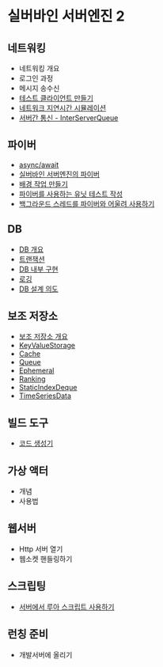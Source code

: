 # 실버바인 서버엔진 2

## 네트워킹
 * 네트워킹 개요
 * 로그인 과정
 * 메시지 송수신
 * [테스트 클라이언트 만들기](doc/test_client.md)
 * [네트워크 지연시간 시뮬레이션](doc/latency_simulation.md)
 * [서버간 통신 - InterServerQueue](doc/inter_server_queue.md)

## 파이버
 * [async/await](doc/async_await.md)
 * [실버바인 서버엔진의 파이버](doc/fiber_in_silvervine_server_engine.md)
 * [배경 작업 만들기](doc/background_job.md)
 * [파이버를 사용하는 유닛 테스트 작성](doc/fiber_unit_test.md)
 * [백그라운드 스레드를 파이버와 어울려 사용하기](doc/background_thread.md)
 
## DB
 * [DB 개요](doc/db_outline.md)
 * [트랜잭션](doc/db_transaction.md)
 * [DB 내부 구현](doc/db_implementation.md)
 * [로깅](doc/db_logging.md)
 * [DB 설계 의도](doc/db_design.md)

## 보조 저장소
 * [보조 저장소 개요](doc/aux_storage_outline.md)
 * [KeyValueStorage](doc/aux_storage_key_value_storage.md)
 * [Cache](doc/aux_storage_cache.md)
 * [Queue](doc/aux_storage_queue.md)
 * [Ephemeral](doc/aux_storage_ephemeral.md)
 * [Ranking](doc/aux_storage_ranking.md)
 * [StaticIndexDeque](doc/aux_storage_static_index_deque.md)
 * [TimeSeriesData](doc/aux_storage_time_series_data.md)

## 빌드 도구
 * [코드 생성기](doc/codegen.md)

## 가상 액터
 * 개념
 * 사용법

## 웹서버
 * Http 서버 열기
 * 웹소켓 핸들링하기

## 스크립팅
 * [서버에서 루아 스크립트 사용하기](doc/lua_scripting.md)

## 런칭 준비
 * 개발서버에 올리기